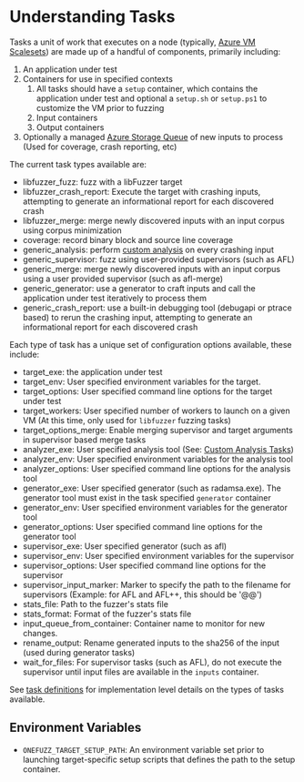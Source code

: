 # Understanding Tasks

Tasks a unit of work that executes on a node (typically,
[Azure VM Scalesets](https://docs.microsoft.com/en-us/azure/virtual-machine-scale-sets/overview))
are made up of a handful of components, primarily including:

1. An application under test
1. Containers for use in specified contexts
   1. All tasks should have a `setup` container, which contains the application
      under test and optional a `setup.sh` or `setup.ps1` to customize the VM
      prior to fuzzing
   1. Input containers
   1. Output containers
1. Optionally a managed
   [Azure Storage Queue](https://docs.microsoft.com/en-us/azure/storage/queues/storage-queues-introduction)
   of new inputs to process (Used for coverage, crash reporting, etc)

The current task types available are:

* libfuzzer_fuzz: fuzz with a libFuzzer target
* libfuzzer_crash_report: Execute the target with crashing inputs, attempting to
  generate an informational report for each discovered crash
* libfuzzer_merge: merge newly discovered inputs with an input corpus using
  corpus minimization
* coverage: record binary block and source line coverage
* generic_analysis: perform [custom analysis](custom-analysis.md) on every
  crashing input
* generic_supervisor: fuzz using user-provided supervisors (such as AFL)
* generic_merge: merge newly discovered inputs with an input corpus using a user
  provided supervisor (such as afl-merge)
* generic_generator: use a generator to craft inputs and call the application
  under test iteratively to process them
* generic_crash_report: use a built-in debugging tool (debugapi or ptrace based)
  to rerun the crashing input, attempting to generate an informational report
  for each discovered crash

Each type of task has a unique set of configuration options available, these
include:

* target_exe: the application under test
* target_env: User specified environment variables for the target.
* target_options: User specified command line options for the target under test
* target_workers: User specified number of workers to launch on a given VM (At
  this time, only used for `libfuzzer` fuzzing tasks)
* target_options_merge: Enable merging supervisor and target arguments in
  supervisor based merge tasks
* analyzer_exe: User specified analysis tool (See:
  [Custom Analysis Tasks](custom-analysis.md))
* analyzer_env: User specified environment variables for the analysis tool
* analyzer_options: User specified command line options for the analysis tool
* generator_exe: User specified generator (such as radamsa.exe). The generator
  tool must exist in the task specified `generator` container
* generator_env: User specified environment variables for the generator tool
* generator_options: User specified command line options for the generator tool
* supervisor_exe: User specified generator (such as afl)
* supervisor_env: User specified environment variables for the supervisor
* supervisor_options: User specified command line options for the supervisor
* supervisor_input_marker: Marker to specify the path to the filename for
  supervisors (Example: for AFL and AFL++, this should be '@@')
* stats_file: Path to the fuzzer's stats file
* stats_format: Format of the fuzzer's stats file
* input_queue_from_container: Container name to monitor for new changes.
* rename_output: Rename generated inputs to the sha256 of the input (used during
  generator tasks)
* wait_for_files: For supervisor tasks (such as AFL), do not execute the
  supervisor until input files are available in the `inputs` container.

See [task definitions](../src/api-service/__app__/onefuzzlib/tasks/defs.py) for
implementation level details on the types of tasks available.


## Environment Variables
* `ONEFUZZ_TARGET_SETUP_PATH`: An environment variable set prior to launching target-specific setup scripts that defines the path to the setup container.